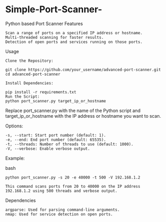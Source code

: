# Simple-Port-Scanner-
Python based  Port Scanner
Features

    Scan a range of ports on a specified IP address or hostname.
    Multi-threaded scanning for faster results.
    Detection of open ports and services running on those ports.

Usage

    Clone the Repository:
    
    git clone https://github.com/your_username/advanced-port-scanner.git
    cd advanced-port-scanner

    Install Dependencies:
    
    pip install -r requirements.txt
    Run the Script:
    python port_scanner.py target_ip_or_hostname

Replace port_scanner.py with the name of the Python script and target_ip_or_hostname with the IP address or hostname you want to scan.

Options:

    -s, --start: Start port number (default: 1).
    -e, --end: End port number (default: 65535).
    -t, --threads: Number of threads to use (default: 1000).
    -V, --verbose: Enable verbose output.

Example:

bash

    python port_scanner.py -s 20 -e 40000 -t 500 -V 192.168.1.2

    This command scans ports from 20 to 40000 on the IP address 192.168.1.2 using 500 threads and verbose output.

Dependencies

    argparse: Used for parsing command-line arguments.
    nmap: Used for service detection on open ports.

